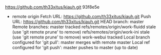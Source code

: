 https://github.com/th33xitus/kiauh.git
93f8e5e
* remote origin
  Fetch URL: https://github.com/th33xitus/kiauh.git
  Push  URL: https://github.com/th33xitus/kiauh.git
  HEAD branch: master
  Remote branches:
    master                          tracked
    refs/remotes/origin/work-fluidd stale (use 'git remote prune' to remove)
    refs/remotes/origin/work-ini    stale (use 'git remote prune' to remove)
    work-webui                      tracked
  Local branch configured for 'git pull':
    master merges with remote master
  Local ref configured for 'git push':
    master pushes to master (up to date)

